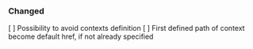 ### Changed
[ ] Possibility to avoid contexts definition
[ ] First defined path of context become default href, if not already specified